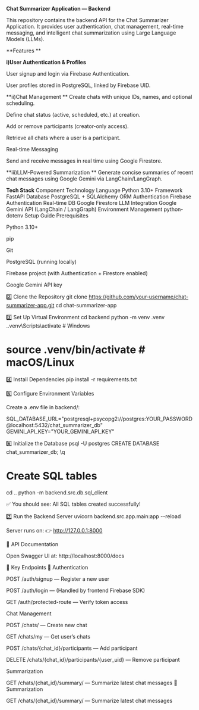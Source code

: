 **Chat Summarizer Application — Backend**

This repository contains the backend API for the Chat Summarizer Application. It provides user authentication, chat management, real-time messaging, and intelligent chat summarization using Large Language Models (LLMs).

**Features
**

**i)User Authentication & Profiles**

User signup and login via Firebase Authentication.

User profiles stored in PostgreSQL, linked by Firebase UID.

**ii)Chat Management
**
Create chats with unique IDs, names, and optional scheduling.

Define chat status (active, scheduled, etc.) at creation.

Add or remove participants (creator-only access).

Retrieve all chats where a user is a participant.

Real-time Messaging

Send and receive messages in real time using Google Firestore.

**iii)LLM-Powered Summarization
**
Generate concise summaries of recent chat messages using Google Gemini via LangChain/LangGraph.

**Tech Stack**
Component	Technology
Language	Python 3.10+
Framework	FastAPI
Database	PostgreSQL + SQLAlchemy ORM
Authentication	Firebase Authentication
Real-time DB	Google Firestore
LLM Integration	Google Gemini API (LangChain / LangGraph)
Environment Management	python-dotenv
Setup Guide
Prerequisites

Python 3.10+

pip

Git

PostgreSQL (running locally)

Firebase project (with Authentication + Firestore enabled)

Google Gemini API key

2️⃣ Clone the Repository
git clone https://github.com/your-username/chat-summarizer-app.git
cd chat-summarizer-app

3️⃣ Set Up Virtual Environment
cd backend
python -m venv .venv
.\.venv\Scripts\activate   # Windows
# source .venv/bin/activate  # macOS/Linux

4️⃣ Install Dependencies
pip install -r requirements.txt

5️⃣ Configure Environment Variables

Create a .env file in backend/:

SQL_DATABASE_URL="postgresql+psycopg2://postgres:YOUR_PASSWORD@localhost:5432/chat_summarizer_db"
GEMINI_API_KEY="YOUR_GEMINI_API_KEY"

6️⃣ Initialize the Database
psql -U postgres
CREATE DATABASE chat_summarizer_db;
\q

# Create SQL tables
cd ..
python -m backend.src.db.sql_client


✅ You should see:
All SQL tables created successfully!

7️⃣ Run the Backend Server
uvicorn backend.src.app.main:app --reload


Server runs on:
👉 http://127.0.0.1:8000

📘 API Documentation

Open Swagger UI at:
http://localhost:8000/docs

🔑 Key Endpoints
🔐 Authentication

POST /auth/signup — Register a new user

POST /auth/login — (Handled by frontend Firebase SDK)

GET /auth/protected-route — Verify token access

Chat Management

POST /chats/ — Create new chat

GET /chats/my — Get user’s chats

POST /chats/{chat_id}/participants — Add participant

DELETE /chats/{chat_id}/participants/{user_uid} — Remove participant

Summarization

GET /chats/{chat_id}/summary/ — Summarize latest chat messages
🧠 Summarization

GET /chats/{chat_id}/summary/ — Summarize latest chat messages

